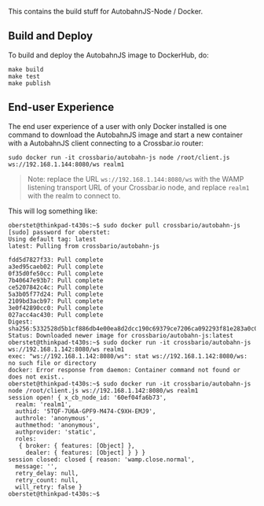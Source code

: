 This contains the build stuff for AutobahnJS-Node / Docker.

## Build and Deploy

To build and deploy the AutobahnJS image to DockerHub, do:

```console
make build
make test
make publish
```

## End-user Experience

The end user experience of a user with only Docker installed is one command to download the AutobahnJS image and start a new container with a AutobahnJS client connecting to a Crossbar.io router:

```console
sudo docker run -it crossbario/autobahn-js node /root/client.js ws://192.168.1.144:8080/ws realm1
```

> Note: replace the URL `ws://192.168.1.144:8080/ws` with the WAMP listening transport URL of your Crossbar.io node, and replace `realm1` with the realm to connect to.

This will log something like:

```console
oberstet@thinkpad-t430s:~$ sudo docker pull crossbario/autobahn-js
[sudo] password for oberstet:
Using default tag: latest
latest: Pulling from crossbario/autobahn-js

fdd5d7827f33: Pull complete
a3ed95caeb02: Pull complete
0f35d0fe50cc: Pull complete
7b40647e93b7: Pull complete
ce5207842c4c: Pull complete
5a3b05f77d24: Pull complete
2109bd3acb97: Pull complete
3e0f42890cc0: Pull complete
027acc4ac430: Pull complete
Digest: sha256:5332528d5b1cf886db4e00ea8d2dcc190c69379ce7206ca092293f81e283a0c0
Status: Downloaded newer image for crossbario/autobahn-js:latest
oberstet@thinkpad-t430s:~$ sudo docker run -it crossbario/autobahn-js ws://192.168.1.142:8080/ws realm1
exec: "ws://192.168.1.142:8080/ws": stat ws://192.168.1.142:8080/ws: no such file or directory
docker: Error response from daemon: Container command not found or does not exist..
oberstet@thinkpad-t430s:~$ sudo docker run -it crossbario/autobahn-js node /root/client.js ws://192.168.1.142:8080/ws realm1
session open! { x_cb_node_id: '60ef04fa6b73',
  realm: 'realm1',
  authid: '5TQF-7U6A-GPF9-M474-C9XH-EMJ9',
  authrole: 'anonymous',
  authmethod: 'anonymous',
  authprovider: 'static',
  roles:
   { broker: { features: [Object] },
     dealer: { features: [Object] } } }
session closed: closed { reason: 'wamp.close.normal',
  message: '',
  retry_delay: null,
  retry_count: null,
  will_retry: false }
oberstet@thinkpad-t430s:~$
```
